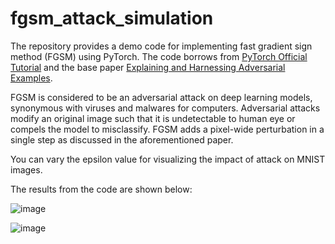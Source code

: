 # fgsm_attack_simulation
The repository provides a demo code for implementing fast gradient sign method (FGSM) using PyTorch. The code borrows from [PyTorch Official Tutorial](https://pytorch.org/tutorials/beginner/fgsm_tutorial.html) and the base paper [Explaining and Harnessing Adversarial Examples](https://arxiv.org/abs/1412.6572).  

FGSM is considered to be an adversarial attack on deep learning models, synonymous with viruses and malwares for computers. Adversarial attacks modify an original image such that it is undetectable to human eye or compels the model to misclassify. FGSM adds a pixel-wide perturbation in a single step as discussed in the aforementioned paper. 

You can vary the epsilon value for visualizing the impact of attack on MNIST images.

The results from the code are shown below:

![image](https://user-images.githubusercontent.com/26203136/213671672-a6caec39-889e-45f7-a021-0b77c67a3c5b.png)


![image](https://user-images.githubusercontent.com/26203136/213671704-379e641d-4322-4675-aeea-03d48df429e8.png)

